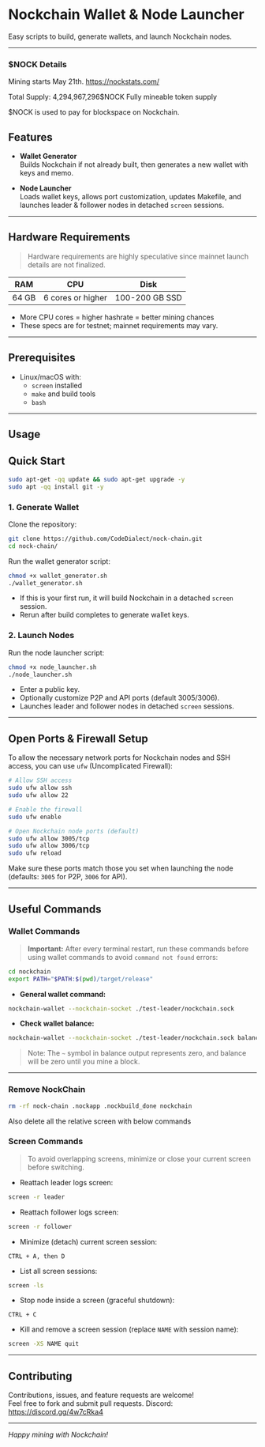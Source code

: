 # Nockchain Wallet & Node Launcher

Easy scripts to build, generate wallets, and launch Nockchain nodes.


---

### $NOCK Details
Mining starts May 21th. https://nockstats.com/

Total Supply: 4,294,967,296$NOCK Fully mineable token supply

$NOCK is used to pay for blockspace on Nockchain.


## Features

- **Wallet Generator**  
  Builds Nockchain if not already built, then generates a new wallet with keys and memo.

- **Node Launcher**  
  Loads wallet keys, allows port customization, updates Makefile, and launches leader & follower nodes in detached `screen` sessions.

---

## Hardware Requirements

> Hardware requirements are highly speculative since mainnet launch details are not finalized.

| RAM      | CPU              | Disk           |
|----------|------------------|----------------|
| 64 GB    | 6 cores or higher | 100-200 GB SSD |

- More CPU cores = higher hashrate = better mining chances  
- These specs are for testnet; mainnet requirements may vary.

---

## Prerequisites

- Linux/macOS with:
  - `screen` installed
  - `make` and build tools
  - `bash`

---

## Usage

## Quick Start

```bash
sudo apt-get -qq update && sudo apt-get upgrade -y
sudo apt -qq install git -y
```

### 1. Generate Wallet
Clone the repository:

```bash
git clone https://github.com/CodeDialect/nock-chain.git
cd nock-chain/

```
Run the wallet generator script:

```bash
chmod +x wallet_generator.sh
./wallet_generator.sh
```

- If this is your first run, it will build Nockchain in a detached `screen` session.
- Rerun after build completes to generate wallet keys.

### 2. Launch Nodes

Run the node launcher script:

```bash
chmod +x node_launcher.sh
./node_launcher.sh
```

- Enter a public key.
- Optionally customize P2P and API ports (default 3005/3006).
- Launches leader and follower nodes in detached `screen` sessions.

---

## Open Ports & Firewall Setup

To allow the necessary network ports for Nockchain nodes and SSH access, you can use `ufw` (Uncomplicated Firewall):

```bash
# Allow SSH access
sudo ufw allow ssh
sudo ufw allow 22

# Enable the firewall
sudo ufw enable

# Open Nockchain node ports (default)
sudo ufw allow 3005/tcp
sudo ufw allow 3006/tcp
sudo ufw reload
```

Make sure these ports match those you set when launching the node (defaults: `3005` for P2P, `3006` for API).

---

## Useful Commands

### Wallet Commands

> **Important:** After every terminal restart, run these commands before using wallet commands to avoid `command not found` errors:

```bash
cd nockchain
export PATH="$PATH:$(pwd)/target/release"
```

- **General wallet command:**

```bash
nockchain-wallet --nockchain-socket ./test-leader/nockchain.sock
```

- **Check wallet balance:**

```bash
nockchain-wallet --nockchain-socket ./test-leader/nockchain.sock balance
```

> Note: The `~` symbol in balance output represents zero, and balance will be zero until you mine a block.

---

### Remove NockChain
```bash
rm -rf nock-chain .nockapp .nockbuild_done nockchain
```
Also delete all the relative screen with below commands

### Screen Commands

> To avoid overlapping screens, minimize or close your current screen before switching.

- Reattach leader logs screen:

```bash
screen -r leader
```

- Reattach follower logs screen:

```bash
screen -r follower
```

- Minimize (detach) current screen session:

```
CTRL + A, then D
```

- List all screen sessions:

```bash
screen -ls
```

- Stop node inside a screen (graceful shutdown):

```
CTRL + C
```

- Kill and remove a screen session (replace `NAME` with session name):

```bash
screen -XS NAME quit
```

---

## Contributing

Contributions, issues, and feature requests are welcome!  
Feel free to fork and submit pull requests.
Discord: https://discord.gg/4w7cRka4

---

*Happy mining with Nockchain!* 
